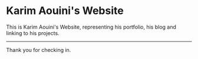 # Karim Aouini's Website

This is Karim Aouini's Website, representing his portfolio, his blog and linking to his projects.

---
Thank you for checking in.